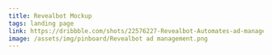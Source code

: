 ```yaml
---
title: Revealbot Mockup
tags: landing page
link: https://dribbble.com/shots/22576227-Revealbot-Automates-ad-management-routine-website
image: /assets/img/pinboard/Revealbot ad management.png
---
```

